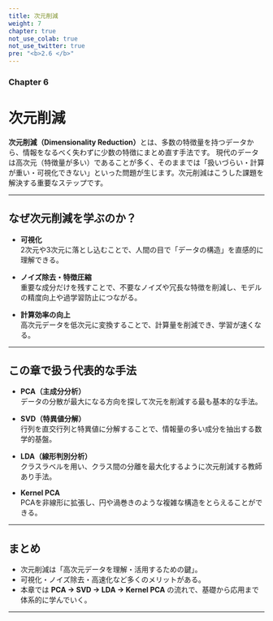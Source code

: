 ```yaml
---
title: 次元削減
weight: 7
chapter: true
not_use_colab: true
not_use_twitter: true
pre: "<b>2.6 </b>"
---
```


### Chapter 6

# 次元削減

<div class="pagetop-box">
  <p><b>次元削減（Dimensionality Reduction）</b>とは、多数の特徴量を持つデータから、情報をなるべく失わずに少数の特徴にまとめ直す手法です。  
  現代のデータは高次元（特徴量が多い）であることが多く、そのままでは「扱いづらい・計算が重い・可視化できない」といった問題が生じます。次元削減はこうした課題を解決する重要なステップです。</p>
</div>

---

## なぜ次元削減を学ぶのか？

- **可視化**  
  2次元や3次元に落とし込むことで、人間の目で「データの構造」を直感的に理解できる。  

- **ノイズ除去・特徴圧縮**  
  重要な成分だけを残すことで、不要なノイズや冗長な特徴を削減し、モデルの精度向上や過学習防止につながる。  

- **計算効率の向上**  
  高次元データを低次元に変換することで、計算量を削減でき、学習が速くなる。  

---

## この章で扱う代表的な手法

- **PCA（主成分分析）**  
  データの分散が最大になる方向を探して次元を削減する最も基本的な手法。  

- **SVD（特異値分解）**  
  行列を直交行列と特異値に分解することで、情報量の多い成分を抽出する数学的基盤。  

- **LDA（線形判別分析）**  
  クラスラベルを用い、クラス間の分離を最大化するように次元削減する教師あり手法。  

- **Kernel PCA**  
  PCAを非線形に拡張し、円や渦巻きのような複雑な構造をとらえることができる。  

---

## まとめ
- 次元削減は「高次元データを理解・活用するための鍵」。  
- 可視化・ノイズ除去・高速化など多くのメリットがある。  
- 本章では **PCA → SVD → LDA → Kernel PCA** の流れで、基礎から応用まで体系的に学んでいく。  

---

